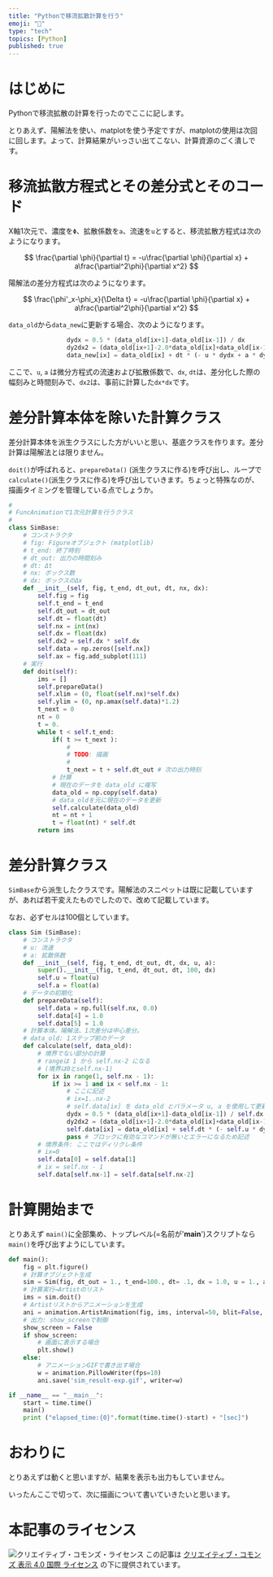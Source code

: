 ```yaml
---
title: "Pythonで移流拡散計算を行う"
emoji: "🍙"
type: "tech"
topics: [Python]
published: true
---
```

# はじめに

Pythonで移流拡散の計算を行ったのでここに記します。

とりあえず、陽解法を使い、matplotを使う予定ですが、matplotの使用は次回に回します。よって、計算結果がいっさい出てこない、計算資源のごく潰しです。

# 移流拡散方程式とその差分式とそのコード

X軸1次元で、濃度を``Φ``、拡散係数を``a``、流速を``u``とすると、移流拡散方程式は次のようになります。

$$
\frac{\partial \phi}{\partial t} = -u\frac{\partial \phi}{\partial x} + a\frac{\partial^2\phi}{\partial x^2}
$$

陽解法の差分方程式は次のようになります。

$$
\frac{\phi'_x-\phi_x}{\Delta t} = -u\frac{\partial \phi}{\partial x} + a\frac{\partial^2\phi}{\partial x^2}
$$

``data_old``から``data_new``に更新する場合、次のようになります。

``` python
                dydx = 0.5 * (data_old[ix+1]-data_old[ix-1]) / dx
                dy2dx2 = (data_old[ix+1]-2.0*data_old[ix]+data_old[ix-1]) / dx2
                data_new[ix] = data_old[ix] + dt * (- u * dydx + a * dy2dx2)
```

ここで、``u``, ``a`` は微分方程式の流速および拡散係数で、``dx``, ``dt``は、差分化した際の幅刻みと時間刻みで、``dx2``は、事前に計算した``dx*dx``です。

# 差分計算本体を除いた計算クラス

差分計算本体を派生クラスにした方がいいと思い、基底クラスを作ります。差分計算は陽解法とは限りません。

``doit()``が呼ばれると、``prepareData()`` (派生クラスに作る)を呼び出し、ループで``calculate()``(派生クラスに作る)を呼び出していきます。ちょっと特殊なのが、描画タイミングを管理している点でしょうか。

``` python
#
# FuncAnimationで1次元計算を行うクラス
#
class SimBase:
    # コンストラクタ
    # fig: Figureオブジェクト (matplotlib)
    # t_end: 終了時刻
    # dt_out: 出力の時間刻み
    # dt: Δt
    # nx: ボックス数
    # dx: ボックスのΔx
    def __init__(self, fig, t_end, dt_out, dt, nx, dx):
        self.fig = fig
        self.t_end = t_end
        self.dt_out = dt_out
        self.dt = float(dt)
        self.nx = int(nx)
        self.dx = float(dx)
        self.dx2 = self.dx * self.dx
        self.data = np.zeros([self.nx])
        self.ax = fig.add_subplot(111)
    # 実行
    def doit(self):
        ims = []
        self.prepareData()
        self.xlim = (0, float(self.nx)*self.dx)
        self.ylim = (0, np.amax(self.data)*1.2)
        t_next = 0
        nt = 0
        t = 0.
        while t < self.t_end:
            if( t >= t_next ):
                #
                # TODO: 描画
                #
                t_next = t + self.dt_out # 次の出力時刻
            # 計算
            # 現在のデータを data_old に複写
            data_old = np.copy(self.data)
            # data_oldを元に現在のデータを更新
            self.calculate(data_old)
            nt = nt + 1
            t = float(nt) * self.dt
        return ims
```

# 差分計算クラス

``SimBase``から派生したクラスです。陽解法のスニペットは既に記載していますが、あれば若干変えたものでしたので、改めて記載しています。

なお、必ずセルは100個としています。

```python
class Sim (SimBase):
    # コンストラクタ
    # u: 流速
    # a: 拡散係数
    def __init__(self, fig, t_end, dt_out, dt, dx, u, a):
        super().__init__(fig, t_end, dt_out, dt, 100, dx)
        self.u = float(u)
        self.a = float(a)
    # データの初期化
    def prepareData(self):
        self.data = np.full(self.nx, 0.0)
        self.data[4] = 1.0
        self.data[5] = 1.0
    # 計算本体。陽解法、1次差分は中心差分。
    # data_old: 1ステップ前のデータ
    def calculate(self, data_old):
        # 境界でない部分の計算
        # rangeは 1 から self.nx-2 になる
        # (境界は0とself.nx-1)
        for ix in range(1, self.nx - 1):
            if ix >= 1 and ix < self.nx - 1:
                # ここに記述
                # ix=1..nx-2
                # self.data[ix] を data_old とパラメータ u, a を使用して更新
                dydx = 0.5 * (data_old[ix+1]-data_old[ix-1]) / self.dx
                dy2dx2 = (data_old[ix+1]-2.0*data_old[ix]+data_old[ix-1]) / self.dx2
                self.data[ix] = data_old[ix] + self.dt * (- self.u * dydx + self.a * dy2dx2)
                pass # ブロックに有効なコマンドが無いとエラーになるため記述
        # 境界条件: ここではディリクレ条件
        # ix=0
        self.data[0] = self.data[1]
        # ix = self.nx - 1
        self.data[self.nx-1] = self.data[self.nx-2]
```

# 計算開始まで

とりあえず ``main()``に全部集め、トップレベル(=名前が'__main__')スクリプトなら``main()``を呼び出すようにしています。

```python
def main():
    fig = plt.figure()
    # 計算オブジェクト生成
    sim = Sim(fig, dt_out = 1., t_end=100., dt= .1, dx = 1.0, u = 1., a = 1.)
    # 計算実行→Artistのリスト
    ims = sim.doit()
    # Artistリストからアニメーションを生成
    ani = animation.ArtistAnimation(fig, ims, interval=50, blit=False, repeat_delay=0)
    # 出力: show_screenで制御
    show_screen = False
    if show_screen:
        # 画面に表示する場合
        plt.show()
    else:
        # アニメーションGIFで書き出す場合
        w = animation.PillowWriter(fps=10)
        ani.save('sim_result-exp.gif', writer=w)

if __name__ == "__main__":
    start = time.time()
    main()
    print ("elapsed_time:{0}".format(time.time()-start) + "[sec]")
```

# おわりに

とりあえずは動くと思いますが、結果を表示も出力もしていません。

いったんここで切って、次に描画について書いていきたいと思います。

# 本記事のライセンス

![クリエイティブ・コモンズ・ライセンス](https://i.creativecommons.org/l/by/4.0/88x31.png)
この記事は [クリエイティブ・コモンズ 表示 4.0 国際 ライセンス](http://creativecommons.org/licenses/by/4.0/">) の下に提供されています。
